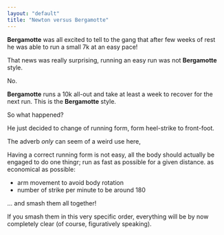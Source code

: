 ```yaml
---
layout: "default"
title: "Newton versus Bergamotte"
---
```

**Bergamotte** was all excited to tell to the gang that after few weeks of rest he was able to run a small 7k at an easy pace!

That news was really surprising, running an easy run was not **Bergamotte** style.

No.

**Bergamotte** runs a 10k all-out and take at least a week to recover for the next run. This is the **Bergamotte** style.

So what happened?

He just decided to change of running form, form heel-strike to front-foot.




   
 The adverb *only* can seem of a weird use here, 

 


Having a correct running form is not easy, all the body should actually be engaged to do one thingr; run as fast as possible for a given distance. as economical as possible:

* arm movement to avoid body rotation
* number of strike per minute to be around 180


... and smash them all together!

If you smash them in this very specific order, everything will be by now completely clear (of course, figuratively speaking).
